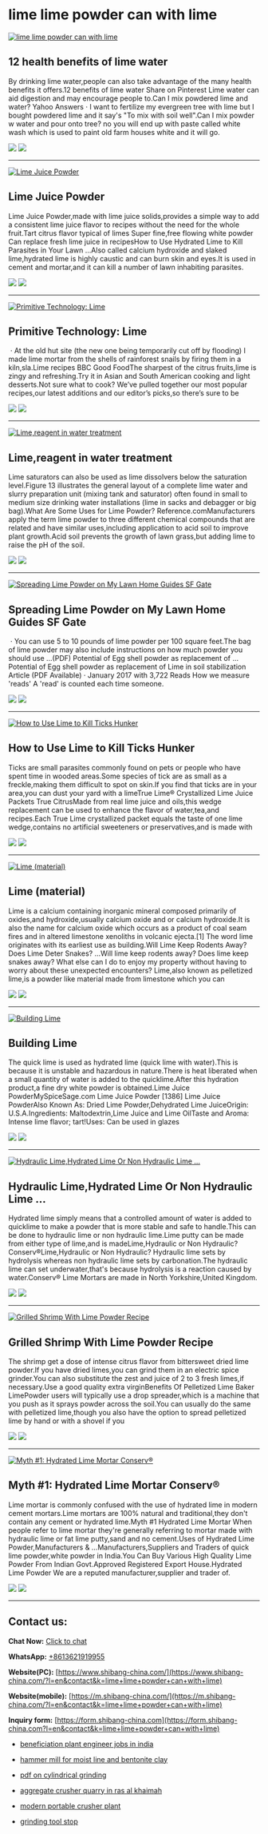 # lime lime powder can with lime

<a href="https://swt.shibang-china.com/?l=en&img&k=lime+lime+powder+can+with+lime" target="_blank">![lime lime powder can with lime](http://static.shibang-china.com/all-800x300/494.jpg)</a>

## 12 health benefits of lime water
By drinking lime water,people can also take advantage of the many health benefits it offers.12 benefits of lime water Share on Pinterest Lime water can aid digestion and may encourage people to.Can I mix powdered lime and water? Yahoo Answers&nbsp;&#0183;&#32;I want to fertilize my evergreen tree with lime but I bought powdered lime and it say's &quot;To mix with soil well&quot;.Can I mix powder w water and pour onto tree? no you will end up with paste called white wash which is used to paint old farm houses white and it will go.


<a href="https://whatsapp.shibangsoft.com/WhatsApp.php" target="_blank" title="WhatsApp">![](http://static.shibang-china.com/icon/whatsapp.png)</a> <a href="https://swt.shibang-china.com/?l=en&icon&k=lime+lime+powder+can+with+lime" target="_blank">![](http://static.shibang-china.com/icon/chat-en.png)</a>

---

<a href="https://swt.shibang-china.com/?l=en&img&k=lime+lime+powder+can+with+lime" target="_blank">![Lime Juice Powder](http://static.shibang-china.com/all-800x300/778.jpg)</a>

## Lime Juice Powder
Lime Juice Powder,made with lime juice solids,provides a simple way to add a consistent lime juice flavor to recipes without the need for the whole fruit.Tart citrus flavor typical of limes Super fine,free flowing white powder Can replace fresh lime juice in recipesHow to Use Hydrated Lime to Kill Parasites in Your Lawn …Also called calcium hydroxide and slaked lime,hydrated lime is highly caustic and can burn skin and eyes.It is used in cement and mortar,and it can kill a number of lawn inhabiting parasites.


<a href="https://whatsapp.shibangsoft.com/WhatsApp.php" target="_blank" title="WhatsApp">![](http://static.shibang-china.com/icon/whatsapp.png)</a> <a href="https://swt.shibang-china.com/?l=en&icon&k=lime+lime+powder+can+with+lime" target="_blank">![](http://static.shibang-china.com/icon/chat-en.png)</a>

---

<a href="https://swt.shibang-china.com/?l=en&img&k=lime+lime+powder+can+with+lime" target="_blank">![Primitive Technology: Lime](http://static.shibang-china.com/all-800x300/533.jpg)</a>

## Primitive Technology: Lime
&nbsp;&#0183;&#32;At the old hut site (the new one being temporarily cut off by flooding) I made lime mortar from the shells of rainforest snails by firing them in a kiln,sla.Lime recipes BBC Good FoodThe sharpest of the citrus fruits,lime is zingy and refreshing.Try it in Asian and South American cooking and light desserts.Not sure what to cook? We’ve pulled together our most popular recipes,our latest additions and our editor’s picks,so there’s sure to be


<a href="https://whatsapp.shibangsoft.com/WhatsApp.php" target="_blank" title="WhatsApp">![](http://static.shibang-china.com/icon/whatsapp.png)</a> <a href="https://swt.shibang-china.com/?l=en&icon&k=lime+lime+powder+can+with+lime" target="_blank">![](http://static.shibang-china.com/icon/chat-en.png)</a>

---

<a href="https://swt.shibang-china.com/?l=en&img&k=lime+lime+powder+can+with+lime" target="_blank">![Lime,reagent in water treatment](http://static.shibang-china.com/all-800x300/322.jpg)</a>

## Lime,reagent in water treatment
Lime saturators can also be used as lime dissolvers below the saturation level.Figure 13 illustrates the general layout of a complete lime water and slurry preparation unit (mixing tank and saturator) often found in small to medium size drinking water installations (lime in sacks and debagger or big bag).What Are Some Uses for Lime Powder? Reference.comManufacturers apply the term lime powder to three different chemical compounds that are related and have similar uses,including application to acid soil to improve plant growth.Acid soil prevents the growth of lawn grass,but adding lime to raise the pH of the soil.


<a href="https://whatsapp.shibangsoft.com/WhatsApp.php" target="_blank" title="WhatsApp">![](http://static.shibang-china.com/icon/whatsapp.png)</a> <a href="https://swt.shibang-china.com/?l=en&icon&k=lime+lime+powder+can+with+lime" target="_blank">![](http://static.shibang-china.com/icon/chat-en.png)</a>

---

<a href="https://swt.shibang-china.com/?l=en&img&k=lime+lime+powder+can+with+lime" target="_blank">![Spreading Lime Powder on My Lawn Home Guides SF Gate](http://static.shibang-china.com/all-800x300/1338.jpg)</a>

## Spreading Lime Powder on My Lawn Home Guides SF Gate
&nbsp;&#0183;&#32;You can use 5 to 10 pounds of lime powder per 100 square feet.The bag of lime powder may also include instructions on how much powder you should use …(PDF) Potential of Egg shell powder as replacement of …Potential of Egg shell powder as replacement of Lime in soil stabilization Article (PDF Available) &#183; January 2017 with 3,722 Reads How we measure 'reads' A 'read' is counted each time someone.


<a href="https://whatsapp.shibangsoft.com/WhatsApp.php" target="_blank" title="WhatsApp">![](http://static.shibang-china.com/icon/whatsapp.png)</a> <a href="https://swt.shibang-china.com/?l=en&icon&k=lime+lime+powder+can+with+lime" target="_blank">![](http://static.shibang-china.com/icon/chat-en.png)</a>

---

<a href="https://swt.shibang-china.com/?l=en&img&k=lime+lime+powder+can+with+lime" target="_blank">![How to Use Lime to Kill Ticks Hunker](http://static.shibang-china.com/all-800x300/701.jpg)</a>

## How to Use Lime to Kill Ticks Hunker
Ticks are small parasites commonly found on pets or people who have spent time in wooded areas.Some species of tick are as small as a freckle,making them difficult to spot on skin.If you find that ticks are in your area,you can dust your yard with a limeTrue Lime&#174; Crystallized Lime Juice Packets True CitrusMade from real lime juice and oils,this wedge replacement can be used to enhance the flavor of water,tea,and recipes.Each True Lime crystallized packet equals the taste of one lime wedge,contains no artificial sweeteners or preservatives,and is made with


<a href="https://whatsapp.shibangsoft.com/WhatsApp.php" target="_blank" title="WhatsApp">![](http://static.shibang-china.com/icon/whatsapp.png)</a> <a href="https://swt.shibang-china.com/?l=en&icon&k=lime+lime+powder+can+with+lime" target="_blank">![](http://static.shibang-china.com/icon/chat-en.png)</a>

---

<a href="https://swt.shibang-china.com/?l=en&img&k=lime+lime+powder+can+with+lime" target="_blank">![Lime (material)](http://static.shibang-china.com/all-800x300/410.jpg)</a>

## Lime (material)
Lime is a calcium containing inorganic mineral composed primarily of oxides,and hydroxide,usually calcium oxide and or calcium hydroxide.It is also the name for calcium oxide which occurs as a product of coal seam fires and in altered limestone xenoliths in volcanic ejecta.[1] The word lime originates with its earliest use as building.Will Lime Keep Rodents Away? Does Lime Deter Snakes? …Will lime keep rodents away? Does lime keep snakes away? What else can I do to enjoy my property without having to worry about these unexpected encounters? Lime,also known as pelletized lime,is a powder like material made from limestone which you can


<a href="https://whatsapp.shibangsoft.com/WhatsApp.php" target="_blank" title="WhatsApp">![](http://static.shibang-china.com/icon/whatsapp.png)</a> <a href="https://swt.shibang-china.com/?l=en&icon&k=lime+lime+powder+can+with+lime" target="_blank">![](http://static.shibang-china.com/icon/chat-en.png)</a>

---

<a href="https://swt.shibang-china.com/?l=en&img&k=lime+lime+powder+can+with+lime" target="_blank">![Building Lime](http://static.shibang-china.com/all-800x300/675.jpg)</a>

## Building Lime
The quick lime is used as hydrated lime (quick lime with water).This is because it is unstable and hazardous in nature.There is heat liberated when a small quantity of water is added to the quicklime.After this hydration product,a fine dry white powder is obtained.Lime Juice PowderMySpiceSage.com Lime Juice Powder [1386] Lime Juice PowderAlso Known As: Dried Lime Powder,Dehydrated Lime JuiceOrigin: U.S.A.Ingredients: Maltodextrin,Lime Juice and Lime OilTaste and Aroma: Intense lime flavor; tart!Uses: Can be used in glazes


<a href="https://whatsapp.shibangsoft.com/WhatsApp.php" target="_blank" title="WhatsApp">![](http://static.shibang-china.com/icon/whatsapp.png)</a> <a href="https://swt.shibang-china.com/?l=en&icon&k=lime+lime+powder+can+with+lime" target="_blank">![](http://static.shibang-china.com/icon/chat-en.png)</a>

---

<a href="https://swt.shibang-china.com/?l=en&img&k=lime+lime+powder+can+with+lime" target="_blank">![Hydraulic Lime,Hydrated Lime Or Non Hydraulic Lime …](http://static.shibang-china.com/all-800x300/497.jpg)</a>

## Hydraulic Lime,Hydrated Lime Or Non Hydraulic Lime …
Hydrated lime simply means that a controlled amount of water is added to quicklime to make a powder that is more stable and safe to handle.This can be done to hydraulic lime or non hydraulic lime.Lime putty can be made from either type of lime,and is madeLime,Hydraulic or Non Hydraulic? Conserv&#174;Lime,Hydraulic or Non Hydraulic? Hydraulic lime sets by hydrolysis whereas non hydraulic lime sets by carbonation.The hydraulic lime can set underwater,that's because hydrolysis is a reaction caused by water.Conserv&#174; Lime Mortars are made in North Yorkshire,United Kingdom.


<a href="https://whatsapp.shibangsoft.com/WhatsApp.php" target="_blank" title="WhatsApp">![](http://static.shibang-china.com/icon/whatsapp.png)</a> <a href="https://swt.shibang-china.com/?l=en&icon&k=lime+lime+powder+can+with+lime" target="_blank">![](http://static.shibang-china.com/icon/chat-en.png)</a>

---

<a href="https://swt.shibang-china.com/?l=en&img&k=lime+lime+powder+can+with+lime" target="_blank">![Grilled Shrimp With Lime Powder Recipe](http://static.shibang-china.com/all-800x300/675.jpg)</a>

## Grilled Shrimp With Lime Powder Recipe
The shrimp get a dose of intense citrus flavor from bittersweet dried lime powder.If you have dried limes,you can grind them in an electric spice grinder.You can also substitute the zest and juice of 2 to 3 fresh limes,if necessary.Use a good quality extra virginBenefits Of Pelletized Lime Baker LimePowder users will typically use a drop spreader,which is a machine that you push as it sprays powder across the soil.You can usually do the same with pelletized lime,though you also have the option to spread pelletized lime by hand or with a shovel if you


<a href="https://whatsapp.shibangsoft.com/WhatsApp.php" target="_blank" title="WhatsApp">![](http://static.shibang-china.com/icon/whatsapp.png)</a> <a href="https://swt.shibang-china.com/?l=en&icon&k=lime+lime+powder+can+with+lime" target="_blank">![](http://static.shibang-china.com/icon/chat-en.png)</a>

---

<a href="https://swt.shibang-china.com/?l=en&img&k=lime+lime+powder+can+with+lime" target="_blank">![Myth #1: Hydrated Lime Mortar Conserv&#174;](http://static.shibang-china.com/all-800x300/949.jpg)</a>

## Myth #1: Hydrated Lime Mortar Conserv&#174;
Lime mortar is commonly confused with the use of hydrated lime in modern cement mortars.Lime mortars are 100% natural and traditional,they don't contain any cement or hydrated lime.Myth #1 Hydrated Lime Mortar When people refer to lime mortar they're generally referring to mortar made with hydraulic lime or fat lime putty,sand and no cement.Uses of Hydrated Lime Powder,Manufacturers &amp; …Manufacturers,Suppliers and Traders of quick lime powder,white powder in India.You Can Buy Various High Quality Lime Powder From Indian Govt.Approved Registered Export House.Hydrated Lime Powder We are a reputed manufacturer,supplier and trader of.


<a href="https://whatsapp.shibangsoft.com/WhatsApp.php" target="_blank" title="WhatsApp">![](http://static.shibang-china.com/icon/whatsapp.png)</a> <a href="https://swt.shibang-china.com/?l=en&icon&k=lime+lime+powder+can+with+lime" target="_blank">![](http://static.shibang-china.com/icon/chat-en.png)</a>

---
## Contact us:

**Chat Now:** [Click to chat](https://swt.shibang-china.com?l=en&contact&k=lime+lime+powder+can+with+lime)

**WhatsApp:**  [+8613621919955](https://whatsapp.shibangsoft.com/WhatsApp.php)

**Website(PC):** [https://www.shibang-china.com/](https://www.shibang-china.com/?l=en&contact&k=lime+lime+powder+can+with+lime)

**Website(mobile):** [https://m.shibang-china.com/](https://m.shibang-china.com/?l=en&contact&k=lime+lime+powder+can+with+lime)

**Inquiry form:** [https://form.shibang-china.com](https://form.shibang-china.com?l=en&contact&k=lime+lime+powder+can+with+lime)

* [beneficiation plant engineer jobs in india](../130/beneficiation%20plant%20engineer%20jobs%20in%20india.md)

* [hammer mill for moist line and bentonite clay](../130/hammer%20mill%20for%20moist%20line%20and%20bentonite%20clay.md)

* [pdf on cylindrical grinding](../138/pdf%20on%20cylindrical%20grinding.md)

* [aggregate crusher quarry in ras al khaimah](../128/aggregate%20crusher%20quarry%20in%20ras%20al%20khaimah.md)

* [modern portable crusher plant](../127/modern%20portable%20crusher%20plant.md)

* [grinding tool stop](../140/grinding%20tool%20stop.md)